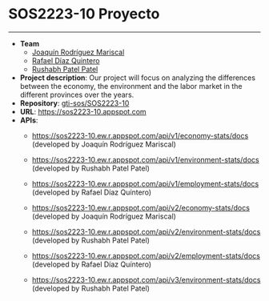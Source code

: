 # SOS2223-10 Proyecto
---------------------------
- **Team**
   - [Joaquín Rodríguez Mariscal](https://github.com/joarodmar2)
   - [Rafael Díaz Quintero](https://github.com/rdiazq01)
   - [Rushabh Patel Patel](https://github.com/rushabhp01)
- **Project description**: Our project will focus on analyzing the differences between the economy, the environment and the labor market in the different provinces over the years.
- **Repository**: [gti-sos/SOS2223-10](https://github.com/gti-sos/SOS2223-10)
- **URL**: https://sos2223-10.appspot.com
- **APIs**:
  - https://sos2223-10.ew.r.appspot.com/api/v1/economy-stats/docs (developed by Joaquín Rodríguez Mariscal)
  - https://sos2223-10.ew.r.appspot.com/api/v1/environment-stats/docs (developed by Rushabh Patel Patel)
  - https://sos2223-10.ew.r.appspot.com/api/v1/employment-stats/docs (developed by Rafael Díaz Quíntero)

  - https://sos2223-10.ew.r.appspot.com/api/v2/economy-stats/docs (developed by Joaquín Rodríguez Mariscal)
  - https://sos2223-10.ew.r.appspot.com/api/v2/environment-stats/docs (developed by Rushabh Patel Patel)
  - https://sos2223-10.ew.r.appspot.com/api/v2/employment-stats/docs (developed by Rafael Díaz Quíntero)
 
 
  - https://sos2223-10.ew.r.appspot.com/api/v3/environment-stats/docs (developed by Rushabh Patel Patel)
  
         
